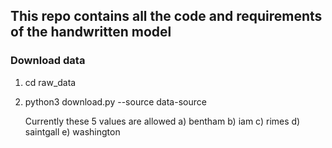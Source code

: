 ## This repo contains all the code and requirements of the handwritten model

### Download data
1. cd raw_data
2. python3 download.py --source data-source
    
    Currently these 5 values are allowed
    a) bentham
    b) iam
    c) rimes
    d) saintgall
    e) washington
